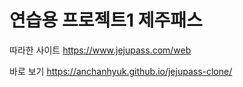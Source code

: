 # 연습용 프로젝트1 제주패스


따라한 사이트
https://www.jejupass.com/web

바로 보기
https://anchanhyuk.github.io/jejupass-clone/
